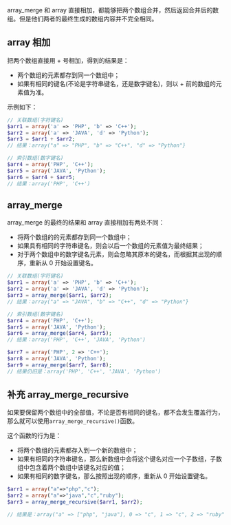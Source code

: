 array_merge 和 array 直接相加，都能够把两个数组合并，然后返回合并后的数组。但是他们两者的最终生成的数组内容并不完全相同。

## array 相加
把两个数组直接用 + 号相加，得到的结果是：

* 两个数组的元素都存到同一个数组中；
* 如果有相同的键名(不论是字符串键名，还是数字键名)，则以 + 前的数组的元素值为准。

示例如下：

```php
// 关联数组(字符键名)
$arr1 = array('a' => 'PHP', 'b' => 'C++');
$arr2 = array('a' => 'JAVA', 'd' => 'Python');
$arr3 = $arr1 + $arr2;
// 结果：array("a" => "PHP", "b" => "C++", "d" => "Python"}

// 索引数组(数字键名)
$arr4 = array('PHP', 'C++');
$arr5 = array('JAVA', 'Python');
$arr6 = $arr4 + $arr5;
// 结果：array('PHP', 'C++')
```

## array_merge
array_merge 的最终的结果和 array 直接相加有两处不同：

* 将两个数组的的元素都存到同一个数组中；
* 如果具有相同的字符串键名，则会以后一个数组的元素值为最终结果；
* 对于两个数组中的数字键名元素，则会忽略其原本的键名，而根据其出现的顺序，重新从 0 开始设置键名。

```php
// 关联数组(字符键名)
$arr1 = array('a' => 'PHP', 'b' => 'C++');
$arr2 = array('a' => 'JAVA', 'd' => 'Python');
$arr3 = array_merge($arr1, $arr2);
// 结果：array("a" => "JAVA", "b" => "C++", "d" => "Python"}

// 索引数组(数字键名)
$arr4 = array('PHP', 'C++');
$arr5 = array('JAVA', 'Python');
$arr6 = array_merge($arr4, $arr5);
// 结果：array('PHP', 'C++', 'JAVA', 'Python')

$arr7 = array('PHP', 2 => 'C++');
$arr8 = array('JAVA', 'Python');
$arr9 = array_merge($arr7, $arr8);
// 结果仍旧是：array('PHP', 'C++', 'JAVA', 'Python')
```

## 补充 array_merge_recursive
如果要保留两个数组中的全部值，不论是否有相同的键名，都不会发生覆盖行为，那么就可以使用`array_merge_recursive()`函数。

这个函数的行为是：

* 将两个数组的元素都存入到一个新的数组中；
* 如果有相同的字符串键名，那么新数组中会将这个键名对应一个子数组，子数组中包含着两个数组中该键名对应的值；
* 如果有相同的数字键名，那么按照出现的顺序，重新从 0 开始设置键名。

```php
$arr1 = array("a"=>"php","c");
$arr2 = array("a"=>"java","c","ruby");
$arr3 = array_merge_recursive($arr1, $arr2);

// 结果是：array("a" => ["php", "java"], 0 => "c", 1 => "c", 2 => "ruby");
```


